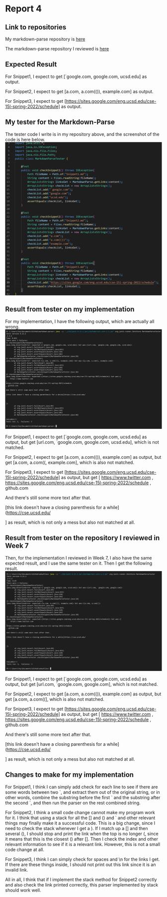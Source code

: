 # Report 4
## Link to repositories

My markdown-parse repository is [here](https://github.com/Solitar7/markdown-parser)

The markdown-parse repository I reviewed is [here](https://github.com/ednavho/ednafiles)

## Expected Result

For Snippet1, I expect to get [`google.com, google.com, ucsd.edu] as output.

For Snippet2, I expect to get [a.com, a.com(()), example.com] as output.

For Snippet3, I expect to get [https://sites.google.com/eng.ucsd.edu/cse-15l-spring-2022/schedule] as output.

## My tester for the Markdown-Parse

The tester code I write is in my repository above, and the screenshot of the code is here below.
![MarkdownParseTester](MarkdownParseTester.png)

## Result from tester on my implementation

For my implementation, I have the following output, which are actually all wrong. 
![MyImplementationWrongResult](MyWrongResult.png)

For Snippet1, I expect to get [\`google.com, google.com, ucsd.edu] as output, but get [url.com, \`google.com, google.com, ucsd.edu], which is not matched.

For Snippet2, I expect to get [a.com, a.com(()), example.com] as output, but get [a.com, a.com((, example.com], which is also not matched.

For Snippet3, I expect to get [https://sites.google.com/eng.ucsd.edu/cse-15l-spring-2022/schedule] as output, but get [
    https://www.twitter.com
,
https://sites.google.com/eng.ucsd.edu/cse-15l-spring-2022/schedule
, github.com

And there's still some more text after that.

[this link doesn't have a closing parenthesis for a while](https://cse.ucsd.edu/



] as result, which is not only a mess but also not matched at all.

## Result from tester on the repository I reviewed in Week 7

Then, for the implementation I reviewed in Week 7, I also have the same expected result, and I use the same tester on it. Then I get the following result.
![OhterImplementationWrongResult](OtherWrongResult.png)

For Snippet1, I expect to get [\`google.com, google.com, ucsd.edu] as output, but get [url.com, `google.com, google.com], which is not matched.

For Snippet2, I expect to get [a.com, a.com(()), example.com] as output, but get [a.com, a.com((], which is also not matched.

For Snippet3, I expect to get [https://sites.google.com/eng.ucsd.edu/cse-15l-spring-2022/schedule] as output, but get [
    https://www.twitter.com
,
https://sites.google.com/eng.ucsd.edu/cse-15l-spring-2022/schedule
, github.com

And there's still some more text after that.

[this link doesn't have a closing parenthesis for a while](https://cse.ucsd.edu/



] as result, which is not only a mess but also not matched at all.

## Changes to make for my implementation 
For Snippet1, I think I can simply add check for each line to see if there are some words between two \`, and extract them out of the original string, or in other words, combine the substring before the first \` and the substring after the second \`, and then run the parser on the rest combined string. 

For Snippet2, I think a small code change cannot make my program work for it. I think that using a stack for all the [] and () and \` and other relevant things may finally make it a successful code. This is a big change, since I need to check the stack whenever I get a ). If I match up a [] and then several (), I should stop and print the link when the top is no longer (, since it means that this is the closest () after []. Then I check the index and other relevant information to see if it is a relevant link. However, this is not a small code change at all. 

For Snippet3, I think I can simply check for spaces and \n for the links I get. If there are these things inside, I should not print out this link since it is an invalid link. 

All in all, I think that if I implement the stack method for Snippet2 correctly and also check the link printed correctly, this parser implemented by stack should work well.